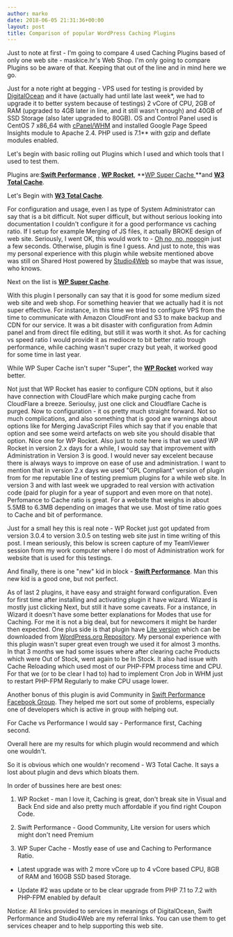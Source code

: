 ```yaml
---
author: marko
date: 2018-06-05 21:31:36+00:00
layout: post
title: Comparison of popular WordPress Caching Plugins
---
```


Just to note at first - I'm going to compare 4 used Caching Plugins based of only one web site - maskice.hr's Web Shop. I'm only going to compare Plugins so be aware of that. Keeping that out of the line and in mind here we go.<!-- more -->

Just for a note right at begging - VPS used for testing is provided by [DigitalOcean](https://m.do.co/c/59c8b7e27db3) and it have (actually had until late last week*, we had to upgrade it to better system because of testings) 2 vCore of CPU, 2GB of RAM (upgraded to 4GB later in line, and it still wasn't enough) and 40GB of SSD Storage (also later upgraded to 80GB). OS and Control Panel used is CentOS 7 x86_64 with [cPanel/WHM](https://cpanel.net/products/) and installed Google Page Speed Insights module to Apache 2.4. PHP used is 7.1** with gzip and deflate modules enabled.

Let's begin with basic rolling out Plugins which I used and which tools that I used to test them.

Plugins are:**[Swift Performance](https://swteplugins.com/?ref=31)** , **[WP Rocket](https://wp-rocket.me)**, **[WP Super Cache ](https://hr.wordpress.org/plugins/wp-super-cache/)**and **[W3 Total Cache](https://wordpress.org/plugins/w3-total-cache/)**.

Let's Begin with **[W3 Total Cache](https://wordpress.org/plugins/w3-total-cache/)**.

For configuration and usage, even I as type of System Administrator can say that is a bit difficult. Not super difficult, but without serious looking into documentation I couldn't configure it for a good performance vs caching ratio. If I setup for example Merging of JS files, it actually BROKE design of web site. Seriously, I went OK, this would work to - [Oh no, no, noooo](https://www.youtube.com/watch?v=umDr0mPuyQc)in just a few seconds. Otherwise, plugin is fine I guess. And just to note, this was my personal experience with this plugin while website mentioned above was still on Shared Host powered by [Studio4Web](https://user.studio4web.com/aff.php?aff=493) so maybe that was issue, who knows.

Next on the list is [**WP Super Cache**](https://hr.wordpress.org/plugins/wp-super-cache/).

With this plugin I personally can say that it is good for some medium sized web site and web shop. For something heavier that we actually had it is not super effective. For instance, in this time we tried to configure VPS from the time to communicate with Amazon CloudFront and S3 to make backup and CDN for our service. It was a bit disaster with configuration from Admin panel and from direct file editing, but still it was worth it shot. As for caching vs speed ratio I would provide it as mediocre to bit better ratio trough performance, while caching wasn't super crazy but yeah, it worked good for some time in last year.

While WP Super Cache isn't super "Super", the **[WP Rocket](https://wp-rocket.me)** worked way better.

Not just that WP Rocket has easier to configure CDN options, but it also have connection with CloudFlare which make purging cache from CloudFlare a breeze. Serioulsy, just one click and Cloudflare Cache is purged. Now to configuration - it os pretty much straight forward. Not so much complications, and also something that is good are warnings about options like for Merging JavaScript Files which say that if you enable that option and see some weird artefacts on web site you should disable that option. Nice one for WP Rocket. Also just to note here is that we used WP Rocket in version 2.x days for a while, I would say that improvement with Administration in Version 3 is good. I would never say excelent because there is always ways to improve on ease of use and administration. I want to mention that in version 2.x days we used "GPL Compliant" version of plugin from for me reputable line of testing premium plugins for a while web site. In version 3 and with last week we upgraded to real version with activation code (paid for plugin for a year of support and even more on that note). Perfomance to Cache ratio is great. For a website that weighs in about 5.5MB to 6.3MB depending on images that we use. Most of time ratio goes to Cache and bit of performance.

Just for a small hey this is real note - WP Rocket just got updated from version 3.0.4 to version 3.0.5 on testing web site just in time writing of this post. I mean seriously, this below is screen capture of my TeamViewer session from my work computer where I do most of Administration work for website that is used for this testings.

And finally, there is one "new" kid in block - **[Swift Performance](https://swteplugins.com/?ref=31)**. Man this new kid is a good one, but not perfect.

As of last 2 plugins, it have easy and straight forward configuration. Even for first time after installing and activating plugin it have wizard. Wizard is mostly just clicking Next, but still it have some caveats. For a instance, in Wizard it doesn't have some better explanations for Modes that use for Caching. For me it is not a big deal, but for newcomers it might be harder then expected. One plus side is that plugin have [Lite version](https://wordpress.org/plugins/swift-performance-lite/) which can be downloaded from [WordPress.org Repository](https://wordpress.org/plugins/swift-performance-lite/). My personal experience with this plugin wasn't super great even trough we used it for almost 3 months. In that 3 months we had some issues where after clearing cache Products which were Out of Stock, went again to be In Stock. It also had issue with Cache Reloading which used most of our PHP-FPM process time and CPU. For that we (or to be clear I had to) had to implement Cron Job in WHM just to restart PHP-FPM Regularly to make CPU usage lower.

Another bonus of this plugin is avid Community in [Swift Performance Facebook Group](https://www.facebook.com/groups/SwiftPerformanceUsers/). They helped me sort out some of problems, especially one of developers which is active in group with helping out.

For Cache vs Performance I would say - Performance first, Caching second.

Overall here are my results for which plugin would recommend and which one wouldn't.

So it is obvious which one wouldn'r recomend - W3 Total Cache. It says a lost about plugin and devs which bloats them.

In order of bussines here are best ones:
    
  1. WP Rocket - man I love it, Caching is great, don't break site in Visual and Back End side and also pretty much affordable if you find right Coupon Code.

    
  2. Swift Performance - Good Community, Lite version for users which might don't need Premium

    
  3. WP Super Cache - Mostly ease of use and Caching to Performance Ratio.

    
- Latest upgrade was with 2 more vCore up to 4 vCore based CPU, 8GB of RAM and 160GB SSD based Storage.

- Update #2 was update or to be clear upgrade from PHP 7.1 to 7.2 with PHP-FPM enabled by default


Notice: All links provided to services in meanings of DigitalOcean, Swift Performance and Studio4Web are my referral links. You can use them to get services cheaper and to help supporting this web site.
